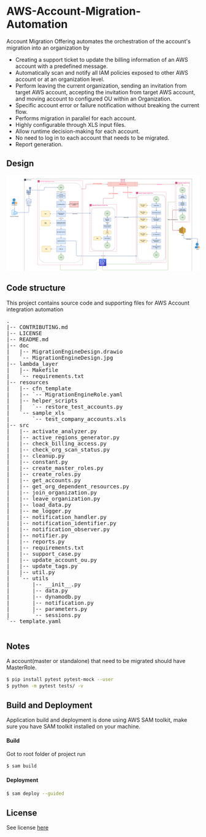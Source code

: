 # AWS-Account-Migration-Automation

Account Migration Offering automates the orchestration of the account's migration into an organization by
*	Creating a support ticket to update the billing information of an AWS account with a predefined message. 
*	Automatically scan and notify all IAM policies exposed to other AWS account or at an organization level.
*	Perform leaving the current organization, sending an invitation from target AWS account, accepting the invitation from target AWS account, and moving account to configured OU within an Organization.
*	Specific account error or failure notification without breaking the current flow.
*	Performs migration in parallel for each account.
*	Highly configurable through XLS input files.
*	Allow runtime decision-making for each account.
*	No need to log in to each account that needs to be migrated.
*	Report generation.


## Design
![Architecture](/doc/MigrationEngineDesign.png)

## Code structure
This project contains source code and supporting files for AWS Account integration automation

<pre>
.
|-- CONTRIBUTING.md
|-- LICENSE
|-- README.md
|-- doc
|   |-- MigrationEngineDesign.drawio
|   `-- MigrationEngineDesign.jpg                            [Migration Automation Design]
|-- lambda_layer
|   |-- Makefile
|   `-- requirements.txt
|-- resources
|   |-- cfn_template
|   |-- `-- MigrationEngineRole.yaml                         [Migration Role for target account]
|   |-- helper_scripts
|   |   `-- restore_test_accounts.py
|   `-- sample_xls
|       `-- test_company_accounts.xls
|-- src                                                      [Code for the application's Lambda function.]
|   |-- activate_analyzer.py
|   |-- active_regions_generator.py
|   |-- check_billing_access.py
|   |-- check_org_scan_status.py
|   |-- cleanup.py
|   |-- constant.py
|   |-- create_master_roles.py
|   |-- create_roles.py
|   |-- get_accounts.py
|   |-- get_org_dependent_resources.py
|   |-- join_organization.py
|   |-- leave_organization.py
|   |-- load_data.py
|   |-- me_logger.py
|   |-- notification_handler.py
|   |-- notification_identifier.py
|   |-- notification_observer.py
|   |-- notifier.py
|   |-- reports.py
|   |-- requirements.txt
|   |-- support_case.py
|   |-- update_account_ou.py
|   |-- update_tags.py
|   |-- util.py
|   `-- utils
|       |-- __init__.py
|       |-- data.py
|       |-- dynamodb.py
|       |-- notification.py
|       |-- parameters.py
|       `-- sessions.py
`-- template.yaml                                            [A template that defines the application's AWS resources.]

</pre>


## Notes
A account(master or standalone) that need to be migrated should have MasterRole.


```bash
$ pip install pytest pytest-mock --user
$ python -m pytest tests/ -v
```


## Build and Deployment
Application build and deployment is done using AWS SAM toolkit, make sure you have SAM toolkit installed on your machine.


#### Build 
Got to root folder of project
run 
```bash 
$ sam build
```
#### Deployment
```bash
$ sam deploy --guided
```

## License

See license [here](./LICENSE)